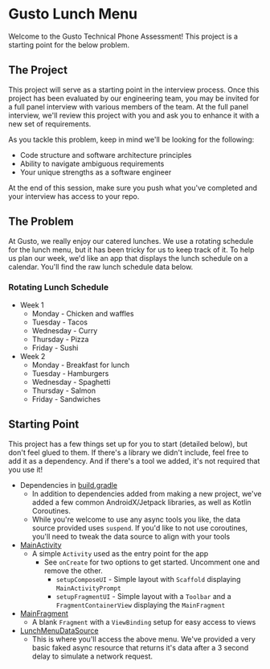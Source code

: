 # Gusto Lunch Menu

Welcome to the Gusto Technical Phone Assessment! This project is a starting point for the below problem.

## The Project

This project will serve as a starting point in the interview process. Once this project has been evaluated by our engineering team, you may be invited for a full panel interview with various members of the team. At the full panel interview, we'll review this project with you and ask you to enhance it with a new set of requirements. 

As you tackle this problem, keep in mind we'll be looking for the following:

* Code structure and software architecture principles
* Ability to navigate ambiguous requirements
* Your unique strengths as a software engineer

At the end of this session, make sure you push what you've completed and your interview has access to your repo.

## The Problem

At Gusto, we really enjoy our catered lunches. We use a rotating schedule for the lunch menu, but it has been tricky for us to keep track of it. To help us plan our week, we'd like an app that displays the lunch schedule on a calendar. You'll find the raw lunch schedule data below.

### Rotating Lunch Schedule

* Week 1
  * Monday - Chicken and waffles
  * Tuesday - Tacos
  * Wednesday - Curry
  * Thursday - Pizza
  * Friday - Sushi
* Week 2
  * Monday - Breakfast for lunch
  * Tuesday - Hamburgers
  * Wednesday - Spaghetti
  * Thursday - Salmon
  * Friday - Sandwiches

## Starting Point

This project has a few things set up for you to start (detailed below), but don't feel glued to them. If there's a library we didn't include, feel free to add it as a dependency. And if there's a tool we added, it's not required that you use it!

* Dependencies in [build.gradle](app/build.gradle.kts)
  * In addition to dependencies added from making a new project, we've added a few common AndroidX/Jetpack libraries, as well as Kotlin Coroutines.
  * While you're welcome to use any async tools you like, the data source provided uses `suspend`. If you'd like to not use coroutines, you'll need to tweak the data source to align with your tools
* [MainActivity](app/src/main/java/com/gusto/lunchmenu/MainActivity.kt)
  * A simple `Activity` used as the entry point for the app
    * See `onCreate` for two options to get started. Uncomment one and remove the other.
      * `setupComposeUI` - Simple layout with `Scaffold` displaying `MainActivityPrompt`
      * `setupFragmentUI` - Simple layout with a `Toolbar` and a `FragmentContainerView` displaying the `MainFragment`
* [MainFragment](app/src/main/java/com/gusto/lunchmenu/MainFragment.kt)
  * A blank `Fragment` with a `ViewBinding` setup for easy access to views 
* [LunchMenuDataSource](app/src/main/java/com/gusto/lunchmenu/LunchMenuDataSource.kt)
  * This is where you'll access the above menu. We've provided a very basic faked async resource that returns it's data after a 3 second delay to simulate a network request.


